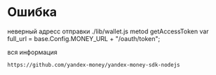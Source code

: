 # Ошибка
неверный адресс отправки
./lib/wallet.js metod getAccessToken
var full_url = base.Config.MONEY_URL + "/oauth/token";

вся информация 

```bash
https://github.com/yandex-money/yandex-money-sdk-nodejs
```

